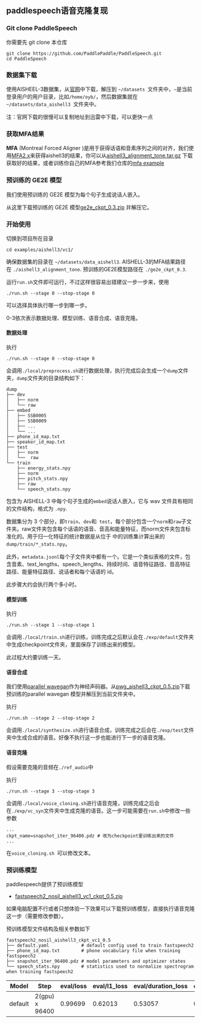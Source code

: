 ## paddlespeech语音克隆复现

### Git clone PaddleSpeech

你需要先 git clone 本仓库

```
git clone https://github.com/PaddlePaddle/PaddleSpeech.git
cd PaddleSpeech
```

### 数据集下载

使用AISHEEL-3数据集，从[官网](http://www.aishelltech.com/aishell_3)中下载，解压到 `~/datasets `文件夹中，`~`是当前登录用户的用户目录，比如`/home/oyb/`，然后数据集就在 `~/datasets/data_aishell3 `文件夹中。

注：官网下载的很慢可以复制地址到迅雷中下载，可以更快一点

### 获取MFA结果

**MFA** (Montreal Forced Aligner )是用于获得话语和音素序列之间的对齐，我们使用[MFA2.x](https://github.com/MontrealCorpusTools/Montreal-Forced-Aligner)来获得aishell3的结果，你可以从[aishell3_alignment_tone.tar.gz](https://paddlespeech.bj.bcebos.com/MFA/AISHELL-3/with_tone/aishell3_alignment_tone.tar.gz) 下载获取好的结果，或者训练你自己的MFA参考我们仓库的[mfa example](https://github.com/PaddlePaddle/PaddleSpeech/tree/develop/examples/other/mfa) 

### 预训练的 GE2E 模型

我们使用预训练的 GE2E 模型为每个句子生成说话人嵌入。

从这里下载预训练的 GE2E 模型[ge2e_ckpt_0.3.zip](https://bj.bcebos.com/paddlespeech/Parakeet/released_models/ge2e/ge2e_ckpt_0.3.zip) 并解压它。

### 开始使用

切换到项目所在目录

```
cd examples/aishell3/vc1/
```

确保数据集的目录在 `~/datasets/data_aishell3`. AISHELL-3的MFA结果路径在 `./aishell3_alignment_tone`. 预训练的GE2E模型路径在 `./ge2e_ckpt_0.3`. 

运行`run.sh`文件即可运行，不过这样很容易出错建议一步一步来，使用

```
./run.sh --stage 0 --stop-stage 0
```

可以选择具体执行哪一步到哪一步。

0-3依次表示数据处理、模型训练、语音合成、语音克隆。

#### 数据处理

执行

```
./run.sh --stage 0 --stop-stage 0
```

会调用`./local/preprocess.sh`进行数据处理，执行完成后会生成一个`dump`文件夹，`dump`文件夹的目录结构如下：

```
dump
├── dev
│   ├── norm
│   └── raw
├── embed
│   ├── SSB0005
│   ├── SSB0009
│   ├── ...
│   └── ...
├── phone_id_map.txt
├── speaker_id_map.txt
├── test
│   ├── norm
│   └──  raw
└── train
    ├── energy_stats.npy
    ├── norm
    ├── pitch_stats.npy
    ├── raw
    └── speech_stats.npy
```

包含为 AISHELL-3 中每个句子生成的`embed`说话人嵌入，它与 wav 文件具有相同的文件结构，格式为 `.npy`.

数据集分为 3 个部分，即`train`、`dev`和` test`，每个部分包含一个`norm`和`raw`子文件夹。raw文件夹包含每个话语的语音、音高和能量特征，而norm文件夹包含标准化的。用于归一化特征的统计数据是从位于 中的训练集计算出来的`dump/train/*_stats.npy`。

此外，`metadata.jsonl`每个子文件夹中都有一个。它是一个类似表格的文件，包含音素、text_lengths、speech_lengths、持续时间、语音特征路径、音高特征路径、能量特征路径、说话者和每个话语的 id。

此步骤大约会执行两个多小时。

#### 模型训练

执行

```
./run.sh --stage 1 --stop-stage 1
```

会调用`./local/train.sh`进行训练，训练完成之后默认会在`./exp/default`文件夹中生成checkpoint文件夹，里面保存了训练出来的模型。

此过程大约要训练一天。

#### 语音合成

我们使用[parallel wavegan](https://github.com/PaddlePaddle/PaddleSpeech/tree/develop/examples/aishell3/voc1)作为神经声码器。从[pwg_aishell3_ckpt_0.5.zip](https://paddlespeech.bj.bcebos.com/Parakeet/released_models/pwgan/pwg_aishell3_ckpt_0.5.zip)下载预训练的parallel wavegan 模型并解压到当前文件夹中。 

执行

```
./run.sh --stage 2 --stop-stage 2
```

会调用`./local/synthesize.sh`进行语音合成，训练完成之后会在`./exp/test`文件夹中生成合成的语音。好像不执行这一步也能进行下一步的语音克隆。

#### 语音克隆

假设需要克隆的音频在`./ref_audio`中 

执行

```
./run.sh --stage 3 --stop-stage 3
```

会调用`./local/voice_cloning.sh`进行语音克隆，训练完成之后会在`./exp/vc_syn`文件夹中生成克隆的语音。这一步可能需要在`run.sh`中修改一些参数

```
...
ckpt_name=snapshot_iter_96400.pdz # 改为checkpoint里训练出来的文件
...
```

在`voice_cloning.sh `可以修改文本。

### 预训练模型

paddlespeech提供了预训练模型

- [fastspeech2_nosil_aishell3_vc1_ckpt_0.5.zip](https://paddlespeech.bj.bcebos.com/Parakeet/released_models/fastspeech2/fastspeech2_nosil_aishell3_vc1_ckpt_0.5.zip)

如果电脑配置不行或者只想体验一下效果可以下载预训练模型，直接执行语音克隆这一步（需要修改参数）。

预训练模型文件结构及相关参数如下

```
fastspeech2_nosil_aishell3_ckpt_vc1_0.5
├── default.yaml            # default config used to train fastspeech2
├── phone_id_map.txt        # phone vocabulary file when training fastspeech2
├── snapshot_iter_96400.pdz # model parameters and optimizer states
└── speech_stats.npy        # statistics used to normalize spectrogram when training fastspeech2
```

| Model   | Step           | eval/loss | eval/l1_loss | eval/duration_loss | eval/pitch_loss | eval/energy_loss |
| ------- | -------------- | --------- | ------------ | ------------------ | --------------- | ---------------- |
| default | 2(gpu) x 96400 | 0.99699   | 0.62013      | 0.53057            | 0.11954         | 0.20426          |
